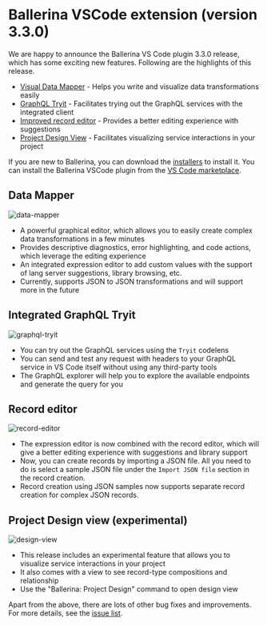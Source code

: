 # Ballerina VSCode extension (version 3.3.0) 

We are happy to announce the Ballerina VS Code plugin 3.3.0 release, which has some exciting new features. Following are the highlights of this release.

- [Visual Data Mapper](#data-mapper) - Helps you write and visualize data transformations easily
- [GraphQL Tryit](#integrated-graphql-tryit) - Facilitates trying out the GraphQL services with the integrated client 
- [Improved record editor](#record-editor) - Provides a better editing experience with suggestions 
- [Project Design View](#record-editor) - Facilitates visualizing service interactions in your project

If you are new to Ballerina, you can download the [installers](/downloads/#swanlake) to install it. You can install the Ballerina VSCode plugin from the [VS Code marketplace](https://marketplace.visualstudio.com/items?itemName=WSO2.ballerina). 

## Data Mapper

![data-mapper](../../img/release-notes/3.3.0/data-mapper.gif)

- A powerful graphical editor, which allows you to easily create complex data transformations in a few minutes
- Provides descriptive diagnostics, error highlighting, and code actions, which leverage the editing experience
- An integrated expression editor to add custom values with the support of lang server suggestions, library browsing, etc.
- Currently, supports JSON to JSON transformations and will support more in the future

## Integrated GraphQL Tryit
![graphql-tryit](../../img/release-notes/3.3.0/graphql-tryit.gif)

- You can try out the GraphQL services using the `Tryit` codelens 
- You can send and test any request with headers to your GraphQL service in VS Code itself without using any third-party tools
- The GraphQL explorer will help you to explore the available endpoints and generate the query for you

## Record editor
![record-editor](../../img/release-notes/3.3.0/record-editor.gif)

- The expression editor is now combined with the record editor, which will give a better editing experience with suggestions and library support
- Now, you can create records by importing a JSON file. All you need to do is select a sample JSON file under the `Import JSON file` section in the record creation.
- Record creation using JSON samples now supports separate record creation for complex JSON records. 

## Project Design view (experimental)
![design-view](../../img/release-notes/3.3.0/design-view.gif)

- This release includes an experimental feature that allows you to visualize service interactions in your project
- It also comes with a view to see record-type compositions and relationship
- Use the "Ballerina: Project Design" command to open design view

Apart from the above, there are lots of other bug fixes and improvements. For more details, see the [issue list](https://github.com/wso2/ballerina-plugin-vscode/issues?q=is%3Aissue+is%3Aclosed). 
